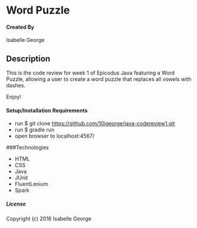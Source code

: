 # Word Puzzle

#### Created By
Isabelle George

## Description
This is the code review for week 1 of Epicodus Java featuring a Word Puzzle, allowing a user to create a word puzzle that replaces all vowels with dashes.

Enjoy!

#### Setup/Installation Requirements

* run $ git clone https://github.com/10igeorge/java-codereview1.git
* run $ gradle run
* open browser to localhost:4567/

###Technologies
- HTML
- CSS
- Java
- JUnit
- FluentLenium
- Spark

##### License

Copyright (c) 2016 Isabelle George
